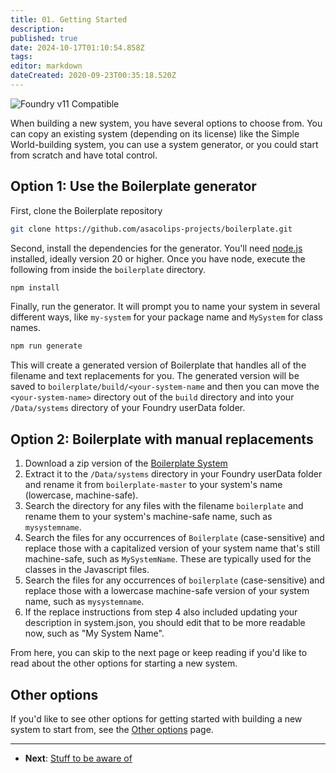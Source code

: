 ```yaml
---
title: 01. Getting Started
description: 
published: true
date: 2024-10-17T01:10:54.858Z
tags: 
editor: markdown
dateCreated: 2020-09-23T00:35:18.520Z
---
```


![Foundry v11 Compatible](https://img.shields.io/badge/Foundry-v11%20Compatible-blue)

When building a new system, you have several options to choose from. You can copy an existing system (depending on its license) like the Simple World-building system, you can use a system generator, or you could start from scratch and have total control.

## Option 1: Use the Boilerplate generator

First, clone the Boilerplate repository

```bash
git clone https://github.com/asacolips-projects/boilerplate.git
```

Second, install the dependencies for the generator. You'll need [node.js](https://nodejs.org/en) installed, ideally version 20 or higher. Once you have node, execute the following from inside the `boilerplate` directory.

```bash
npm install
```

Finally, run the generator. It will prompt you to name your system in several different ways, like `my-system` for your package name and `MySystem` for class names.

```bash
npm run generate
```

This will create a generated version of Boilerplate that handles all of the filename and text replacements for you. The generated version will be saved to `boilerplate/build/<your-system-name` and then you can move the `<your-system-name>` directory out of the `build` directory and into your `/Data/systems` directory of your Foundry userData folder.

## Option 2: Boilerplate with manual replacements


1. Download a zip version of the [Boilerplate System](https://github.com/asacolips-projects/boilerplate/archive/refs/heads/main.zip)
2. Extract it to the `/Data/systems` directory in your Foundry userData folder and rename it from `boilerplate-master` to your system's name (lowercase, machine-safe).
3. Search the directory for any files with the filename `boilerplate` and rename them to your system's machine-safe name, such as `mysystemname`.
4. Search the files for any occurrences of `Boilerplate` (case-sensitive) and replace those with a capitalized version of your system name that's still machine-safe, such as `MySystemName`. These are typically used for the classes in the Javascript files.
5. Search the files for any occurrences of `boilerplate` (case-sensitive) and replace those with a lowercase machine-safe version of your system name, such as `mysystemname`.
6. If the replace instructions from step 4 also included updating your description in system.json, you should edit that to be more readable now, such as "My System Name".


From here, you can skip to the next page or keep reading if you'd like to read about the other options for starting a new system.

## Other options

If you'd like to see other options for getting started with building a new system to start from, see the [Other options](https://foundryvtt.wiki/en/development/guides/SD-tutorial/SD012-Other-options) page.

---

* **Next**: [Stuff to be aware of](https://foundryvtt.wiki/en/development/guides/SD-tutorial/SD02-Stuff-to-be-aware-of)
